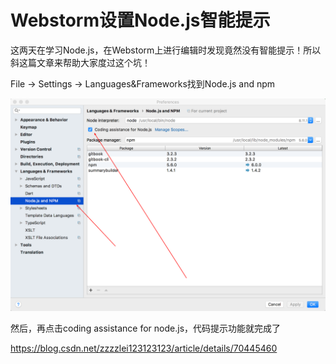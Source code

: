 # Webstorm设置Node.js智能提示



这两天在学习Node.js，在Webstorm上进行编辑时发现竟然没有智能提示！所以斜这篇文章来帮助大家度过这个坑！

File -> Settings -> Languages&Frameworks找到Node.js and npm

![img](image-201804251919/Snipaste_2018-04-25_19-19-11.png)

然后，再点击coding assistance for node.js，代码提示功能就完成了

 



https://blog.csdn.net/zzzzlei123123123/article/details/70445460